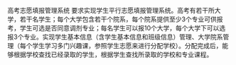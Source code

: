 高考志愿填报管理系统
要求实现学生平行志愿填报管理系统。高考有若干所大学，若干名学生；每个大学包含若干个院系，每个院系提供至少3个专业可供报考，学生可选是否同意调剂专业；每名学生可以报10个大学，每个大学下可以选报3个专业。实现学生基本信息（含学生基本信息和班级信息）管理、大学院系管理（每个学生学习多门兴趣课，参照学生志愿来进行分配学校）。分配完成后，能够根据学校查找已经录取的学生，根据学生查找所录取的学校和专业课程。
